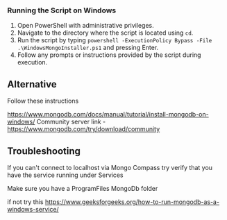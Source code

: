### Running the Script on Windows

1. Open PowerShell with administrative privileges.
2. Navigate to the directory where the script is located using `cd`.
3. Run the script by typing `powershell -ExecutionPolicy Bypass -File .\WindowsMongoInstaller.ps1` and pressing Enter.
4. Follow any prompts or instructions provided by the script during execution.

## Alternative

Follow these instructions

https://www.mongodb.com/docs/manual/tutorial/install-mongodb-on-windows/
Community server link - https://www.mongodb.com/try/download/community

## Troubleshooting

If you can't connect to localhost via Mongo Compass try verify that you have the service running under Services

Make sure you have a ProgramFiles MongoDb folder

if not try this https://www.geeksforgeeks.org/how-to-run-mongodb-as-a-windows-service/
